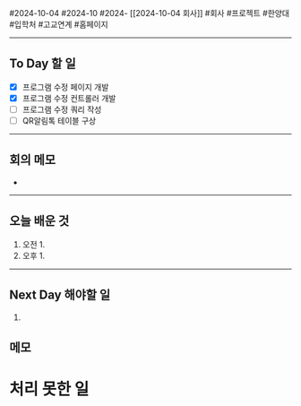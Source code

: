 #2024-10-04 #2024-10 #2024- [[2024-10-04 회사]]
#회사 #프로젝트 #한양대 #입학처 #고교연계 #홈페이지 

---
## To Day 할 일
- [x] 프로그램 수정 페이지 개발
- [x] 프로그램 수정 컨트롤러 개발
- [ ] 프로그램 수정 쿼리 작성
- [ ] QR알림톡 테이블 구상
---
## 회의 메모
- 
---
## 오늘 배운 것
1. 오전
    1. 
2. 오후
    1. 
---
## Next Day 해야할 일
1. 


## 메모


# 처리 못한 일